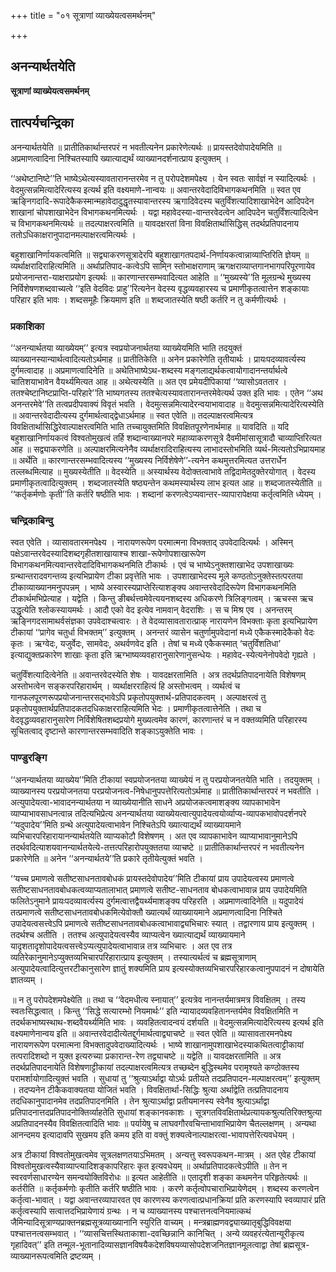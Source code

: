 +++
title = "०१ सूत्राणां व्याख्येयत्वसमर्थनम्"

+++


## अनन्यार्थतयेति

**सूत्राणां व्याख्येयत्वसमर्थनम्**

## **तात्पर्यचन्द्रिका**

अनन्यार्थतयेति ॥ प्रातीतिकार्थान्तरपरं न भवतीत्यनेन प्रकारेणेत्यर्थः ॥ प्रायस्तदेवोपादेयमिति ॥ अप्रमाणत्वादिना निश्चितस्यापि ख्यात्याद्यर्थं व्याख्यानदर्शनात्प्राय इत्युक्तम् ।

‘‘अथेष्टानिष्टे’’ति भाष्येऽथेत्यस्यावतारानन्तरमेव न तु परोपदेशमपेक्ष्य । येन स्वतः सार्वज्ञं न स्यादित्यर्थः । वेदमुत्सन्नमित्यादेरित्यस्य इत्यर्थ इति वक्ष्यमाणे-नान्वयः ॥ अवान्तरवेदादिविभागकथनमिति ॥ स्वत एव ऋङ्निगदादि-रूपादेकैकस्मान्महावेदादुद्धृतस्यावान्तरस्य ऋगादिवेदस्य चतुर्विंशत्यादिशाखाभेदेन आदिपदेन शाखानां चोपशाखाभेदेन विभागकथनमित्यर्थः । यद्वा महावेदस्या-वान्तरवेदत्वेन आदिपदेन चतुर्विंशत्यादित्वेन च विभागकथनमित्यर्थः ॥ तदल्पाक्षरत्वमिति ॥ यावदक्षरतां विना विवक्षितार्थासिद्धिस् तदर्थप्रतिपादनाय ततोऽधिकाक्षरानुपादानमल्पाक्षरत्वमित्यर्थः ।

बहुशाखानिर्णायकत्वमिति ॥ सद्व्याकरणसूत्रादेरपि बहुशाखागतपदार्थ-निर्णायकत्वान्नाव्याप्तिरिति ज्ञेयम् ॥ व्यर्थाक्षरादिराहित्यमिति ॥ अर्थाप्रतिपाद-कत्वेऽपि सामि्न स्तोभाक्षराणाम् ऋगक्षराव्याप्तगानभागपरिपूरणायेव प्रयोजनान्तरा-याक्षराप्रयोग इत्यर्थः ॥ कारणान्तरसम्भवादित्यत आहेति ॥ ‘‘मुख्यस्ये’’ति मूलग्रन्थे मुख्यस्य निर्विशेषणशब्दवाच्यत्वे ‘‘इति वेदविदः प्राहु’’रित्यनेन वेदस्य वृद्धव्यवहारस्य च प्रमाणीकृतत्वात्तेन शङ्कायाः परिहार इति भावः । शब्दसमूहैः क्रियमाण इति ॥ शब्दजातस्येति षष्ठी कर्तरि न तु कर्मणीत्यर्थः ।

### **प्रकाशिका**

‘‘अनन्यार्थतया व्याख्येयम्’’ इत्यत्र स्वप्रयोजनार्थतया व्याख्येयमिति भाति तदयुक्तं व्याख्यानस्यान्यार्थत्वादित्यतोऽर्थमाह ॥ प्रातीतिकेति ॥ अनेन प्रकारेणेति तृतीयार्थः । प्रायःपदव्यावर्त्यस्य दुर्गमत्वादाह ॥ अप्रमाणत्वादिनेति ॥ अथेतिभाष्येऽथ-शब्दस्य मङ्गलाद्यर्थकत्वायोगादानन्तर्यार्थत्वे चातिशयाभावेन वैयर्थ्यमित्यत आह ॥ अथेत्यस्येति ॥ अत एव प्रमेयदीपिकायां ‘‘व्यासोऽवततार । ततश्चेष्टानिष्टप्राप्ति-परिहारे’’ति भाष्यगतस्य ततश्चेत्यस्यावतारानन्तरमेवेत्यर्थ उक्त इति भावः । एतेन ‘‘अथ अनन्तरमेवे’’ति तत्वप्रदीपवाक्यं विवृतं भवति । वेदमुत्सन्नमित्यादेरन्वयाभावादाह ॥ वेदमुत्सन्नमित्यादेरित्यस्येति ॥ अवान्तरवेदादीत्यस्य दुर्गमार्थत्वाद्द्वेधाऽर्थमाह ॥ स्वत एवेति ॥ तदल्पाक्षरत्वमित्यत्र विवक्षितार्थासिद्धिरेवाल्पाक्षरत्वमिति भाति तच्चायुक्तमिति विवक्षितपूरणेनार्थमाह ॥ यावदिति ॥ यदि बहुशाखानिर्णायकत्वं विश्वतोमुखत्वं तर्हि शब्दान्वाख्यानपरे महाव्याकरणसूत्रे दैवमीमांसासूत्रादौ चाव्याप्तिरित्यत आह ॥ सद्व्याकरणेति ॥ अल्पाक्षरमित्यनेनैव व्यर्थाक्षरादिराहित्यस्य लाभादस्तोभमिति व्यर्थ-मित्यतोऽभिप्रायमाह ॥ अर्थेति ॥ कारणान्तरसम्भवादित्यस्य ‘‘मुख्यस्य निर्विशेषेणे’’-त्यनेन कथमुत्तरमित्यत उत्तरार्धेन तल्लब्धमित्याह ॥ मुख्यस्येतीति ॥ वेदस्येति ॥ अस्यार्थस्य वेदोक्तत्वाभावे तद्विदामेतदुक्तेरयोगात् । वेदस्य प्रमाणीकृतत्वादित्युक्तम् । शब्दजातस्येति षष्ठ्यन्तेन कथमस्यार्थस्य लाभ इत्यत आह ॥ शब्दजातस्येतीति ॥ ‘‘कर्तृकर्मणोः कृती’’ति कर्तरि षष्ठीति भावः । शब्दानां करणत्वेऽप्यवान्तर-व्यापारापेक्षया कर्तृत्वमिति ध्येयम् ।

### **चन्द्रिकाबिन्दु**

स्वत एवेति । व्यासावतारमनपेक्ष्य । नारायणरूपेण परमात्मना विभक्ताद् उपवेदादित्यर्थः । अस्मिन् पक्षेऽवान्तरवेदस्यादिशब्दगृहीतशाखायाश्च शाखा-रूपेणोपशाखारूपेण विभागकथनमित्यवान्तरवेदादिविभागकथनमिति टीकार्थः । एवं च भाष्येऽनुक्तशाखाभेद उपशाखाख्यः ग्रन्थान्तरादवगन्तव्य इत्यभिप्रायेण टीका प्रवृत्तेति भावः । उपशाखाभेदस्य मूले कण्ठतोऽनुक्तेस्तत्परतया टीकाव्याख्यानमनुपपन्नम् । भाष्ये अस्वारस्यप्राप्तेरित्याशङ्क्य अवान्तरवेदादिरूपेण विभागकथनमिति टीकार्थमभिप्रेत्याह । यद्वेति । किन्तु ङीबर्थत्त्वमेवेत्ययनशब्दस्य अधिकरणे त्रिलिङ्गत्वम् । ऋचस्स ऋच उद्धृत्येति श्लोकस्यायमर्थः । आदौ एको वेद इत्येव नामवान् वेदराशिः । स च मिश्र एव । अनन्तरम् ऋङि्नगदसामाथर्वसंज्ञका उपवेदाश्चत्वारः । ते वेदव्यासावतारात्प्राक् नारायणेन विभक्ताः कृता इत्यभिप्रायेण टीकायां ‘‘प्रागेव चतुर्धा विभक्तम्’’ इत्युक्तम् । अनन्तरं व्यासेन चतुर्णामुपवेदानां मध्ये एकैकस्मादेकैको वेदः कृतः । ऋग्वेदः, यजुर्वेदः, सामवेदः, अथर्वणवेद इति । तेषां च मध्ये एकैकस्मात् ‘चतुर्विंशतिधा’ इत्याद्युक्तप्रकारेण शाखाः कृता इति ऋग्भाष्यव्यवहारानुसारेणानुसन्धेयः । महावेद-स्येत्यनेनोपवेदो गृह्यते ।

चतुर्विंशत्यादित्वेनेति ॥ अवान्तरवेदस्येति शेषः । यावदक्षरतामिति । अत्र तदर्थप्रतिपादनायेति विशेषणम् अस्तोभत्वेन सङ्करपरिहारार्थम् । व्यर्थाक्षरराहित्यं हि अस्तोभत्वम् । व्यर्थत्वं च गानफलपूरणरूपप्रयोजनान्तरसद्भावेऽपि प्रकृतोपयुक्तार्थ-प्रतिपादकत्वम् । अल्पाक्षरत्वं तु प्रकृतोपयुक्तार्थप्रतिपादकतदधिकाक्षरराहित्यमिति भेदः । प्रमाणीकृतत्वात्तेनेति । तथा च वेदवृद्धव्यवहारानुसारेण निर्विशेषितशब्दप्रयोगे मुख्यत्वमेव कारणं, कारणान्तरं च न वक्तव्यमिति परिहारस्य सूचितत्वाद् दृष्टान्ते कारणान्तरसम्भवादिति शङ्काऽयुक्तेति भावः ।

### **पाण्डुरङ्गि**

‘‘अनन्यार्थतया व्याख्येय’’मिति टीकायां स्वप्रयोजनतया व्याख्येयं न तु परप्रयोजनतयेति भाति । तदयुक्तम् । व्याख्यानस्य परप्रयोजनतया परप्रयोजनत्व-निषेधानुपपत्तेरित्यतोऽर्थमाह ॥ प्रातीतिकार्थान्तरपरं न भवतीति । अत्युपादेयत्वा-भावादनन्यार्थतया न व्याख्येयानीति साधने अप्रयोजकत्वमाशङ्क्य व्यापकाभावेन व्याप्याभावसाधनत्वान्न तदित्यभिप्रेत्य अनन्यार्थतया व्याख्येयत्वात्युपादेयत्वयोर्व्याप्य-व्यापकभावोपदर्शनपरे ‘‘यदुपादेय’’मिति ग्रन्थे अत्युपादेयत्वाभावेन निश्चितेऽपि ख्यात्याद्यर्थं व्याख्यायमाने व्यभिचारपरिहारायानन्यार्थतयेति व्याप्यकोटौ विशेषणम् । अत एव व्यापकाभावेन व्याप्याभावानुमानेऽपि तदर्थवदित्याशयवानन्यार्थतयेत्ये-तत्तत्परिहारोपयुक्ततया व्याचष्टे ॥ प्रातीतिकार्थान्तरपरं न भवतीत्यनेन प्रकारेणेति ॥ अनेन ‘‘अनन्यार्थतये’’ति प्रकारे तृतीयेत्युक्तं भवति ।

‘‘यच्च प्रमाणत्वे सतीष्टसाधनतावबोधकं प्रायस्तदेवोपादेय’’मिति टीकायां प्राय उपादेयत्वस्य प्रमाणत्वे सतीष्टसाधनतावबोधकत्वव्याप्यतालाभात् प्रमाणत्वे सतीष्ट-साधनताव बोधकत्वाभावान्न प्राय उपादेयमिति फलितेऽनुमाने प्रायःपदव्यावर्त्यस्य दुर्गमत्वात्तद्वैयर्थ्यमाशङ्क्य परिहरति । अप्रमाणत्वादिनेति ॥ यदुपादेयं तत्प्रमाणत्वे सतीष्टसाधनतावबोधकमित्येवोक्तौ ख्यात्यर्थं व्याख्यायमाने अप्रमाणत्वादिना निश्चिते उपादेयत्वसत्त्वेऽपि प्रमाणत्वे सतीष्टसाधनतावबोधकत्वाभावाद्व्यभिचारः स्यात् । तद्वारणाय प्राय इत्युक्तम् । तदर्थश्च अतीति । ततश्च अत्युपादेयत्वस्यैव व्याप्यत्वेन ख्यात्याद्यर्थं व्याख्यायमाने यादृशतादृशोपादेयत्वसत्त्वेऽप्यत्युपादेयत्वाभावान्न तत्र व्यभिचारः । अत एव तत्र व्यतिरेकानुमानेऽप्युक्तव्यभिचारपरिहारात्प्राय इत्युक्तम् । तस्यात्यर्थत्वं च ब्रह्मसूत्राणाम् अत्युपादेयत्वादित्युत्तरटीकानुसारेण ज्ञातुं शक्यमिति प्राय इत्यस्योक्तव्यभिचारपरिहारकत्वानुपपादनं न दोषायेति ज्ञातव्यम् ।

॥ न तु परोपदेशमपेक्ष्येति ॥ तथा च ‘‘वेदमधीत्य स्नायात्’’ इत्यत्रेव नानन्तर्यमात्रमत्र विवक्षितम् । तस्य स्वतःसिद्धत्वात् । किन्तु ‘‘सिद्धे सत्यारम्भो नियमार्थः’’ इति न्यायादव्यवहितानन्तर्यमेव विवक्षितमिति न तदर्थकभाष्यस्थाथ-शब्दवैयर्थ्यमिति भावः । व्यवहितत्वादन्वयं दर्शयति ॥ वेदमुत्सन्नमित्यादेरित्यस्य इत्यर्थ इति वक्ष्यमाणेनान्वय इति ॥ अवान्तरवेदादीत्येतद्दुर्गमार्थत्वाद्व्याचष्टे ॥ स्वत एवेति ॥ व्यासावतारमनपेक्ष्य नारायणरूपेण परमात्मना विभक्तादुपवेदाख्यादित्यर्थः । भाष्ये शाखानामुपशाखाभेदस्याकथितत्वाट्टीकायां तत्परादिशब्दो न युक्त इत्यरुच्या प्रकारान्त-रेण तद्व्याचष्टे ॥ यद्वेति ॥ यावदक्षरतामिति ॥ अत्र तदर्थप्रतिपादनायेति विशेषणाट्टीकायां तदल्पाक्षरत्वमित्यत्र तच्छब्देन बुद्धिस्थमेव परामृश्यते कण्ठोक्तस्य परामर्शायोगादित्युक्तं भवति । सुधायां तु ‘‘श्रुत्याऽर्थाद्वा योऽर्थः प्रतीयते तदप्रतिपादन-मल्पाक्षरत्वम्’’ इत्युक्तम् । तदप्यनेन टीकैकवाक्यतया योजितं भवति । विवक्षितार्था-सिद्धिः श्रुत्या अर्थाद्वेति तत्प्रतिपादनाय तदधिकानुपादानमेव तदप्रतिपादनमिति । तेन श्रुत्याऽर्थाद्वा प्रतीयमानस्य स्वेनैव श्रुत्याऽर्थाद्वा प्रतिपादनात्तदप्रतिपादनोक्तिर्व्याहतेति सुधायां शङ्कानवकाशः । सूत्रगतविवक्षितार्थप्रत्यायकश्रुत्यतिरिक्तश्रुत्या अप्रतिपादनस्यैव विवक्षितत्वादिति भावः ॥ पर्यायेषु च लाघवगौरवचिन्ताभावाभिप्रायेण चैतल्लक्षणम् । अन्यथा आनन्दमय इत्यादावपि सुखमय इति कमय इति वा वक्तुं शक्यत्वेनाल्पाक्षरत्वा-भावापत्तेरित्यवधेयम् ।

अत्र टीकायां विश्वतोमुखत्वमेव सूत्रलक्षणतयाऽभिमतम् । अन्यत्तु स्वरूपकथन-मात्रम् । अत एवेह टीकायां विश्वतोमुखत्वस्यैवाव्याप्त्यादिशङ्कापरिहारः कृत इत्यवधेयम् ॥ अर्थाप्रतिपादकत्वेऽपीति ॥ तेन न स्वरवर्णसाधारण्येन समन्वयोक्तिविरोधः ॥ इत्यत आहेतीति ॥ एतादृशी शङ्का कथमनेन परिहृतेत्यर्थः ॥ कर्तरीति ॥ कर्तृकर्मणोः कृतीति कर्तरि षष्ठीति भावः । करणे कर्तृत्वोपचाराभिप्रायेणेदम् । शब्दस्य करणत्वेन कर्तृत्वा-भावात् । यद्वा अवान्तरव्यापारवत एव कारणस्य करणत्वात्प्रधानक्रियां प्रति करणस्यापि स्वव्यापारं प्रति कर्तृत्वस्यापि सत्वात्तदभिप्रायेणायं ग्रन्थः । न च व्याख्यानस्य पश्चात्तनत्वनियमात्कथं जैमिन्यादिसूत्राण्यप्राक्तनब्रह्मसूत्रव्याख्यानानि स्युरिति वाच्यम् । मन्त्रब्राह्मणवद्व्याख्यातृबुद्धिविवक्षया पश्चात्तनत्वसम्भवात् । ‘‘व्यासचित्तस्थिताकाशा-दवच्छिन्नानि कानिचित् । अन्ये व्यवहरंत्येतान्यूरीकृत्य गृहादिवत्’’ इति तन्मूल-भूतानादिव्यासज्ञानविषयैकदेशविषयव्यासोपदेशजनितज्ञानमूलत्वाद्वा तेषां ब्रह्मसूत्र-व्याख्यानरूपत्वमिति द्रष्टव्यम् ।

